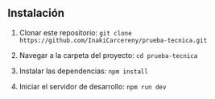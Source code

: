 ## Instalación

1. Clonar este repositorio: `git clone https://github.com/InakiCarcereny/prueba-tecnica.git` 

2. Navegar a la carpeta del proyecto: `cd prueba-tecnica`

3. Instalar las dependencias: `npm install`

4. Iniciar el servidor de desarrollo: `npm run dev`